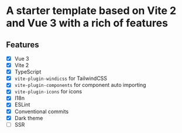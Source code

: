# A starter template based on Vite 2 and Vue 3 with a rich of features

## Features

- [x] Vue 3
- [x] Vite 2
- [x] TypeScript
- [x] `vite-plugin-windicss` for TailwindCSS
- [x] `vite-plugin-components` for component auto importing
- [x] `vite-plugin-icons` for icons
- [x] I18n
- [x] ESLint
- [x] Conventional commits
- [x] Dark theme
- [ ] SSR
